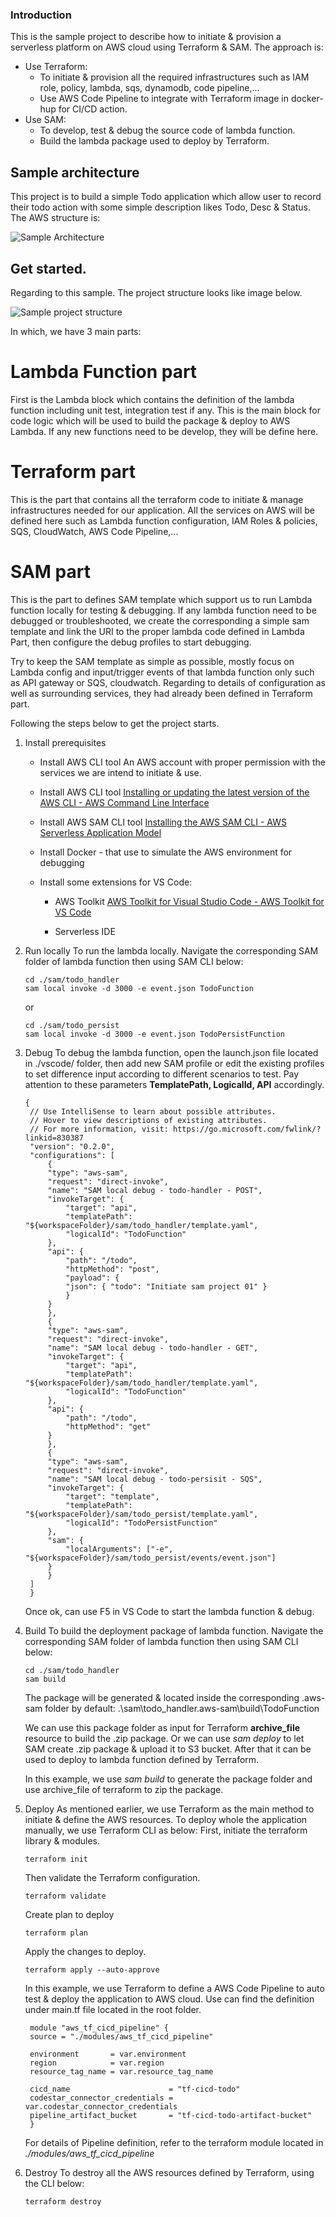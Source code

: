 ### Introduction

This is the sample project to describe how to initiate & provision a serverless platform on AWS cloud using Terraform & SAM.
The approach is:

- Use Terraform:
  - To initiate & provision all the required infrastructures such as IAM role, policy, lambda, sqs, dynamodb, code pipeline,...
  - Use AWS Code Pipeline to integrate with Terraform image in docker-hup for CI/CD action.
- Use SAM:
  - To develop, test & debug the source code of lambda function.
  - Build the lambda package used to deploy by Terraform.

## Sample architecture

This project is to build a simple Todo application which allow user to record their todo action with some simple description likes Todo, Desc & Status. The AWS structure is:

![Sample Architecture](https://github.com/duc-hectre/duc-hectre/blob/main/TF-SAM-APPROACH-1.png?raw=true)

## Get started.

Regarding to this sample. The project structure looks like image below.

![Sample project structure](https://github.com/duc-hectre/duc-hectre/blob/main/tf_1_project_structure.png?raw=true)

In which, we have 3 main parts:

# Lambda Function part

First is the Lambda block which contains the definition of the lambda function including unit test, integration test if any.
This is the main block for code logic which will be used to build the package & deploy to AWS Lambda.
If any new functions need to be develop, they will be define here.

# Terraform part

This is the part that contains all the terraform code to initiate & manage infrastructures needed for our application. All the services on AWS will be defined here such as Lambda function configuration, IAM Roles & policies, SQS, CloudWatch, AWS Code Pipeline,...

# SAM part

This is the part to defines SAM template which support us to run Lambda function locally for testing & debugging.
If any lambda function need to be debugged or troubleshooted, we create the corresponding a simple sam template and link the URI to the proper lambda code defined in Lambda Part, then configure the debug profiles to start debugging.

Try to keep the SAM template as simple as possible, mostly focus on Lambda config and input/trigger events of that lambda function only such as API gateway or SQS, cloudwatch. Regarding to details of configuration as well as surrounding services, they had already been defined in Terraform part.

Following the steps below to get the project starts.

1. Install prerequisites

   - Install AWS CLI tool
     An AWS account with proper permission with the services we are intend to initiate & use.

   - Install AWS CLI tool [Installing or updating the latest version of the AWS CLI - AWS Command Line Interface ](https://docs.aws.amazon.com/cli/latest/userguide/getting-started-install.html)

   - Install AWS SAM CLI tool [Installing the AWS SAM CLI - AWS Serverless Application Model ](https://docs.aws.amazon.com/serverless-application-model/latest/developerguide/serverless-sam-cli-install.html)

   - Install Docker - that use to simulate the AWS environment for debugging

   - Install some extensions for VS Code:

     - AWS Toolkit [AWS Toolkit for Visual Studio Code - AWS Toolkit for VS Code ](https://docs.aws.amazon.com/toolkit-for-vscode/latest/userguide/welcome.html)

     - Serverless IDE

2. Run locally
   To run the lambda locally. Navigate the corresponding SAM folder of lambda function then using SAM CLI below:

   ```
   cd ./sam/todo_handler
   sam local invoke -d 3000 -e event.json TodoFunction
   ```

   or

   ```
   cd ./sam/todo_persist
   sam local invoke -d 3000 -e event.json TodoPersistFunction
   ```

3. Debug
   To debug the lambda function, open the launch.json file located in ./vscode/ folder, then add new SAM profile or edit the existing profiles to set difference input according to different scenarios to test.
   Pay attention to these parameters **TemplatePath, LogicalId, API** accordingly.

   ```
   {
    // Use IntelliSense to learn about possible attributes.
    // Hover to view descriptions of existing attributes.
    // For more information, visit: https://go.microsoft.com/fwlink/?linkid=830387
    "version": "0.2.0",
    "configurations": [
        {
        "type": "aws-sam",
        "request": "direct-invoke",
        "name": "SAM local debug - todo-handler - POST",
        "invokeTarget": {
            "target": "api",
            "templatePath": "${workspaceFolder}/sam/todo_handler/template.yaml",
            "logicalId": "TodoFunction"
        },
        "api": {
            "path": "/todo",
            "httpMethod": "post",
            "payload": {
            "json": { "todo": "Initiate sam project 01" }
            }
        }
        },
        {
        "type": "aws-sam",
        "request": "direct-invoke",
        "name": "SAM local debug - todo-handler - GET",
        "invokeTarget": {
            "target": "api",
            "templatePath": "${workspaceFolder}/sam/todo_handler/template.yaml",
            "logicalId": "TodoFunction"
        },
        "api": {
            "path": "/todo",
            "httpMethod": "get"
        }
        },
        {
        "type": "aws-sam",
        "request": "direct-invoke",
        "name": "SAM local debug - todo-persisit - SQS",
        "invokeTarget": {
            "target": "template",
            "templatePath": "${workspaceFolder}/sam/todo_persist/template.yaml",
            "logicalId": "TodoPersistFunction"
        },
        "sam": {
            "localArguments": ["-e", "${workspaceFolder}/sam/todo_persist/events/event.json"]
        }
        }
    ]
    }
   ```

   Once ok, can use F5 in VS Code to start the lambda function & debug.

4. Build
   To build the deployment package of lambda function. Navigate the corresponding SAM folder of lambda function then using SAM CLI below:

   ```
   cd ./sam/todo_handler
   sam build
   ```

   The package will be generated & located inside the corresponding .aws-sam folder by default:
   .\sam\todo_handler\.aws-sam\build\TodoFunction

   We can use this package folder as input for Terraform **archive_file** resource to build the .zip package. Or we can use _sam deploy_ to let SAM create .zip package & upload it to S3 bucket. After that it can be used to deploy to lambda function defined by Terraform.

   In this example, we use _sam build_ to generate the package folder and use archive_file of terraform to zip the package.

5. Deploy
   As mentioned earlier, we use Terraform as the main method to initiate & define the AWS resources. To deploy whole the application manually, we use Terraform CLI as below:
   First, initiate the terraform library & modules.

   ```
   terraform init
   ```

   Then validate the Terraform configuration.

   ```
   terraform validate

   ```

   Create plan to deploy

   ```
   terraform plan

   ```

   Apply the changes to deploy.

   ```
   terraform apply --auto-approve

   ```

   In this example, we use Terraform to define a AWS Code Pipeline to auto test & deploy the application to AWS cloud. Use can find the definition under main.tf file located in the root folder.

   ```
    module "aws_tf_cicd_pipeline" {
    source = "./modules/aws_tf_cicd_pipeline"

    environment       = var.environment
    region            = var.region
    resource_tag_name = var.resource_tag_name

    cicd_name                      = "tf-cicd-todo"
    codestar_connector_credentials = var.codestar_connector_credentials
    pipeline_artifact_bucket       = "tf-cicd-todo-artifact-bucket"
    }
   ```

   For details of Pipeline definition, refer to the terraform module located in _./modules/aws_tf_cicd_pipeline_

6. Destroy
   To destroy all the AWS resources defined by Terraform, using the CLI below:

   ```
   terraform destroy

   ```
